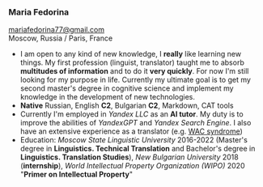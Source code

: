 ### Maria Fedorina
mariafedorina77@gmail.com  
Moscow, Russia / Paris, France
* I am open to any kind of new knowledge, I **really** like learning new things. My first profession (linguist, translator) taught me to absorb **multitudes of information** and to do it **very quickly**. For now I'm still looking for my purpose in life. Currently my ultimate goal is to get my second master's degree in cognitive science and implement my knowledge in the development of new technologies.
* **Native** Russian, English **C2**, Bulgarian **C2**, Markdown, CAT tools
* Currently I'm employed in _Yandex LLC_ as an **AI tutor**. My duty is to improve the abilities of _YandexGPT_ and _Yandex Search Engine_. I also have an extensive experience as a translator (e.g. [WAC syndrome](https://rarechromo.org/media/translations/Russian/WAC%20syndrome%20(DeSanto-Shinawi%20syndrome)%20Russian%20FTNW.pdf))
* Education: _Moscow State Linguistic University_ 2016-2022 (Master's degree in **Linguistics. Technical Translation** and Bachelor's degree in **Linguistics. Translation Studies**), _New Bulgarian University_ 2018 (**internship**), _World Intellectual Property Organization (WIPO)_ 2020 "**Primer on Intellectual Property**"
